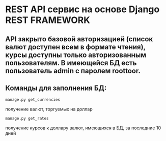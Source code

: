 # REST API сервис на основе Django REST FRAMEWORK

## API закрыто базовой авторизацией (список валют доступен всем в формате чтения), курсы доступны только авторизованным пользователям. В имеющейся БД есть пользователь admin с паролем roottoor.

## Команды для заполнения БД:
```
manage.py get_currencies
```
получение валют, торгуемых на доллар
```
manage.py get_rates
```
получение курсов к доллару валют, имеющихся в БД, за последние 10 дней